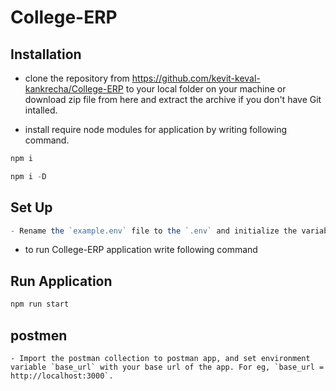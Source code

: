 
# College-ERP




## Installation
* clone the repository from https://github.com/kevit-keval-kankrecha/College-ERP to your local folder on your machine or download zip file from here and extract the archive if you don't have Git intalled.

* install require node modules for application by writing following command.

``` javascript
npm i

npm i -D
```

## Set Up

```javascript
- Rename the `example.env` file to the `.env` and initialize the variables that are inside it.
```

* to run College-ERP application write following command

## Run Application

```javascript
npm run start
```

## postmen
    - Import the postman collection to postman app, and set environment variable `base_url` with your base url of the app. For eg, `base_url = http://localhost:3000`.


